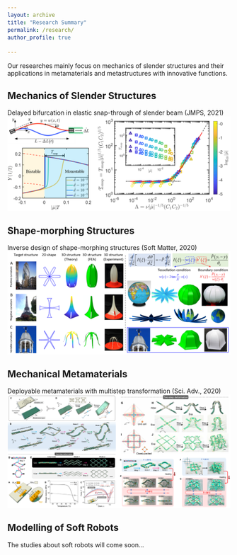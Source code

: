 ```yaml
---
layout: archive
title: "Research Summary"
permalink: /research/
author_profile: true

---
```


Our researches mainly focus on mechanics of slender structures and their applications in metamaterials and metastructures with innovative functions.

Mechanics of Slender Structures
--------
Delayed bifurcation in elastic snap-through of slender beam (JMPS, 2021)
![Dynamic Snap-throgh](/figures/JMPS2021_DynamicSnapthrogh.png "JMPS2021")

Shape-morphing Structures
--------
Inverse design of shape-morphing structures (Soft Matter, 2020)
![Shape-morphing](/figures/SoftMatter2021_ShapeMorphing.png "SoftMatter2020")

Mechanical Metamaterials
--------
Deployable metamaterials with multistep transformation (Sci. Adv., 2020)
![Deployable Metamaterials](/figures/SciAdv2022_DeployableMetamaterials.png "SciAdv2020")

Modelling of Soft Robots
--------
The studies about soft robots will come soon...
